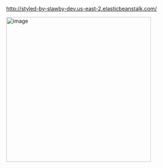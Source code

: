 http://styled-by-slawby-dev.us-east-2.elasticbeanstalk.com/

<img width="386" alt="image" src="https://github.com/bug-smith/Styled-By-Slawby/assets/102183396/0bcaa4ec-da59-42f0-88c5-3fa4c5c2fa0a">
